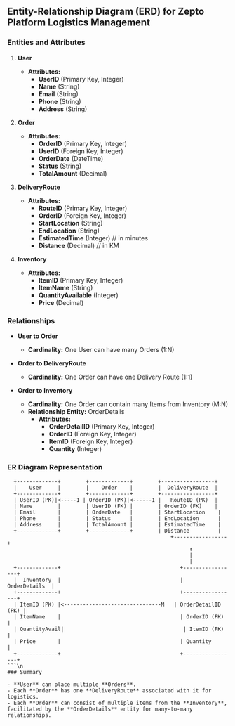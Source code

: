 ## Entity-Relationship Diagram (ERD) for Zepto Platform Logistics Management

### Entities and Attributes

1. **User**  
   - **Attributes:**  
     - **UserID** (Primary Key, Integer)  
     - **Name** (String)  
     - **Email** (String)  
     - **Phone** (String)  
     - **Address** (String)

2. **Order**  
   - **Attributes:**  
     - **OrderID** (Primary Key, Integer)  
     - **UserID** (Foreign Key, Integer)  
     - **OrderDate** (DateTime)  
     - **Status** (String)  
     - **TotalAmount** (Decimal)

3. **DeliveryRoute**  
   - **Attributes:**  
     - **RouteID** (Primary Key, Integer)  
     - **OrderID** (Foreign Key, Integer)  
     - **StartLocation** (String)  
     - **EndLocation** (String)  
     - **EstimatedTime** (Integer) // in minutes  
     - **Distance** (Decimal) // in KM

4. **Inventory**  
   - **Attributes:**  
     - **ItemID** (Primary Key, Integer)  
     - **ItemName** (String)  
     - **QuantityAvailable** (Integer)  
     - **Price** (Decimal)

### Relationships

- **User to Order**  
  - **Cardinality:** One User can have many Orders (1:N)
  
- **Order to DeliveryRoute**  
  - **Cardinality:** One Order can have one Delivery Route (1:1)

- **Order to Inventory**  
  - **Cardinality:** One Order can contain many Items from Inventory (M:N)  
  - **Relationship Entity:** OrderDetails  
    - **Attributes:**  
      - **OrderDetailID** (Primary Key, Integer)  
      - **OrderID** (Foreign Key, Integer)  
      - **ItemID** (Foreign Key, Integer)  
      - **Quantity** (Integer)

### ER Diagram Representation

```plaintext
  +-------------+        +-------------+        +-----------------+
  |    User     |        |    Order    |        |  DeliveryRoute  |
  +-------------+        +-------------+        +-----------------+
  | UserID (PK)|<-----1 | OrderID (PK)|<------1 |   RouteID (PK)  |
  | Name        |        | UserID (FK) |        | OrderID (FK)    |
  | Email       |        | OrderDate   |        | StartLocation    |
  | Phone       |        | Status      |        | EndLocation      |
  | Address     |        | TotalAmount |        | EstimatedTime    |
  +-------------+        +-------------+        | Distance         |
                                                    +-----------------+
                                                          ↑
                                                          |
                                                          |
  +-------------+                                      +-----------------+
  |  Inventory  |                                      |   OrderDetails  |
  +-------------+                                      +-----------------+
  | ItemID (PK) |<-------------------------------M   | OrderDetailID (PK) |
  | ItemName    |                                      | OrderID (FK)      |
  | QuantityAvail|                                      | ItemID (FK)       |
  | Price       |                                      | Quantity           |
  +-------------+                                      +-----------------+
```\n
### Summary

- **User** can place multiple **Orders**.
- Each **Order** has one **DeliveryRoute** associated with it for logistics.
- Each **Order** can consist of multiple items from the **Inventory**, facilitated by the **OrderDetails** entity for many-to-many relationships.